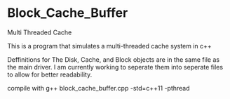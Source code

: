 # Block_Cache_Buffer
Multi Threaded Cache 

This is a program that simulates a multi-threaded cache system in c++

Deffinitions for The Disk, Cache, and Block objects are in the same file as the main driver.
I am currently working to seperate them into seperate files to allow for better readability.

compile with g++ block_cache_buffer.cpp -std=c++11 -pthread
